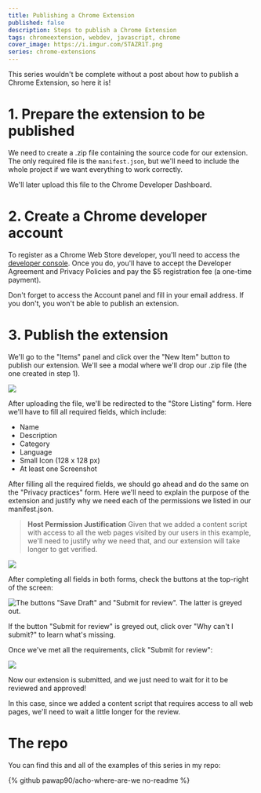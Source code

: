 ```yaml
---
title: Publishing a Chrome Extension
published: false
description: Steps to publish a Chrome Extension
tags: chromeextension, webdev, javascript, chrome
cover_image: https://i.imgur.com/5TAZR1T.png
series: chrome-extensions
---
```


This series wouldn't be complete without a post about how to publish a Chrome Extension, so here it is!

# 1. Prepare the extension to be published
We need to create a .zip file containing the source code for our extension. The only required file is the `manifest.json`, but we'll need to include the whole project if we want everything to work correctly.

We'll later upload this file to the Chrome Developer Dashboard.

# 2. Create a Chrome developer account

To register as a Chrome Web Store developer, you'll need to access the [developer console](https://chrome.google.com/webstore/devconsole).
Once you do, you'll have to accept the Developer Agreement and Privacy Policies and pay the $5 registration fee (a one-time payment).

Don't forget to access the Account panel and fill in your email address. If you don't, you won't be able to publish an extension.

# 3. Publish the extension

We'll go to the "Items" panel and click over the "New Item" button to publish our extension.
We'll see a modal where we'll drop our .zip file (the one created in step 1).

![](https://i.imgur.com/qVULKua.gif)

After uploading the file, we'll be redirected to the "Store Listing" form. Here we'll have to fill all required fields, which include:
- Name
- Description
- Category
- Language
- Small Icon (128 x 128 px)
- At least one Screenshot

After filling all the required fields, we should go ahead and do the same on the "Privacy practices" form. Here we'll need to explain the purpose of the extension and justify why we need each of the permissions we listed in our manifest.json.

> **Host Permission Justification**
> Given that we added a content script with access to all the web pages visited by our users in this example, we'll need to justify why we need that, and our extension will take longer to get verified.

![](https://i.imgur.com/EVrd3BA.gif)

After completing all fields in both forms, check the buttons at the top-right of the screen:

![The buttons "Save Draft" and "Submit for review". The latter is greyed out.](https://i.imgur.com/wZLX8AG.png)

If the button "Submit for review" is greyed out, click over "Why can't I submit?" to learn what's missing.

Once we've met all the requirements, click "Submit for review":

![](https://i.imgur.com/HdRRpe3.png)

Now our extension is submitted, and we just need to wait for it to be reviewed and approved!

In this case, since we added a content script that requires access to all web pages, we'll need to wait a little longer for the review. 

# The repo
You can find this and all of the examples of this series in my repo:

{% github pawap90/acho-where-are-we no-readme %}
